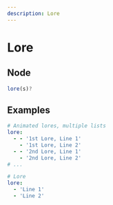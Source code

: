 ```yaml
---
description: Lore
---
```


# Lore

## Node

```javascript
lore(s)?
```

## Examples

```yaml
# Animated lores, multiple lists
lore:
  - - '1st Lore, Line 1'
    - '1st Lore, Line 2'
  - - '2nd Lore, Line 1'
    - '2nd Lore, Line 2'
# ...
```

```yaml
# Lore
lore:
  - 'Line 1'
  - 'Line 2'
```



